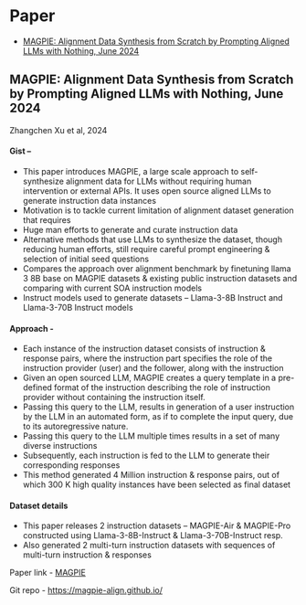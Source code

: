 # Paper
* [MAGPIE: Alignment Data Synthesis from Scratch by Prompting Aligned LLMs with Nothing, June 2024](#magpie-alignment-data-synthesis-from-scratch-by-prompting-aligned-llms-with-nothing-june-2024)
  
## MAGPIE: Alignment Data Synthesis from Scratch by Prompting Aligned LLMs with Nothing, June 2024
Zhangchen Xu et al, 2024

#### Gist –
* This paper introduces MAGPIE, a large scale approach to self-synthesize alignment data for LLMs without requiring human intervention or external APIs. It uses open source aligned LLMs to generate instruction data instances
* Motivation is to tackle current limitation of alignment dataset generation that requires
* Huge man efforts to generate and curate instruction data
* Alternative methods that use LLMs to synthesize the dataset, though reducing human efforts, still require careful prompt engineering & selection of initial seed questions
* Compares the approach over alignment benchmark by finetuning llama 3 8B base on MAGPIE datasets & existing public instruction datasets and comparing with current SOA instruction models
* Instruct models used to generate datasets – Llama-3-8B Instruct and Llama-3-70B Instruct models

#### Approach -
* Each instance of the instruction dataset consists of instruction & response pairs, where the instruction part specifies the role of the instruction provider (user) and the follower, along with the instruction
* Given an open sourced LLM, MAGPIE creates a query template in a pre-defined format of the instruction describing the role of instruction provider without containing the instruction itself.
* Passing this query to the LLM, results in generation of a user instruction by the LLM in an automated form, as if to complete the input query, due to its autoregressive nature.
* Passing this query to the LLM multiple times results in a set of many diverse instructions
* Subsequently, each instruction is fed to the LLM to generate their corresponding responses
* This method generated 4 Million instruction & response pairs, out of which 300 K high quality instances have been selected as final dataset

#### Dataset details
* This paper releases 2 instruction datasets – MAGPIE-Air & MAGPIE-Pro constructed using Llama-3-8B-Instruct & Llama-3-70B-Instruct resp.
* Also generated 2 multi-turn instruction datasets with sequences of multi-turn instruction & responses

Paper link - [MAGPIE](https://arxiv.org/pdf/2406.08464)

Git repo - https://magpie-align.github.io/


